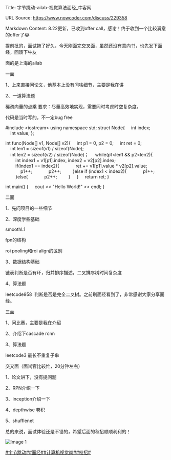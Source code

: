 Title: 字节跳动-ailab-视觉算法面经_牛客网

URL Source: https://www.nowcoder.com/discuss/229358

Markdown Content:
8.22更新，已收到offer call，感谢！终于收到一个比较满意的offer了😂

提前批的，面试拖了好久，今天刚面完交叉面，虽然还没有意向书，也先发下面经，回馈下牛友

面的是上海的ailab

一面

1、上来直接问论文，他基本上没有问啥细节，主要是我在讲

2、一道算法题

稀疏向量的点乘 要求：尽量高效地实现，需要同时考虑时空复杂度。

代码是当时写的，不一定bug free

#include <iostream\>
using namespace std;
struct Node{
    int index;
    int value;
};

int func(Node\[\] v1, Node\[\] v2){
    int p1 \= 0, p2 \= 0;
    int ret \= 0;
    int len1 \= sizeof(v1) / sizeof(Node);
    int len2 \= sizeof(v2) / sizeof(Node)；
    while(p1<len1 && p2<len2){
        int index1 \= v1\[p1\].index, index2 \= v2\[p2\].index;
        if(index1 \== index2){
            ret += v1\[p1\].value \* v2\[p2\].value;
            p1++;
            p2++;
        }else if (index1 < index2){
            p1++;
        }else{
            p2++;
        }
    }
    return ret;
}

int main() {
    cout << "Hello World!" << endl;
}

二面

1、先问项目的一些细节

2、深度学些基础

smoothL1

fpn的结构

roi pooling和roi align的区别

3、数据结构基础

链表判断是否有环，归并排序描述，二叉排序树时间复杂度

4、算法题

leetcode958  判断是否是完全二叉树。之前刷面经看到了，非常感谢大家分享面经。

三面

1、问比赛，主要是我在介绍

2、介绍下cascade rcnn

3、算法题

leetcode3 最长不重复子串

交叉面（面试官比较忙，20分钟左右）

1、论文讲下，没有提问题

2、RPN介绍一下

3、inception介绍一下

4、depthwise 卷积

5、shufflenet

总的来说，面试体验还是不错的，希望后面的秋招顺顺利利的！

![Image 1](https://uploadfiles.nowcoder.com/images/20191018/63_1571398958756_9EB9CD58B9EA5E04C890326B5C1F471F)

[#字节跳动#](https://www.nowcoder.com/enterprise/665/discussion)[#面经#](https://www.nowcoder.com/creation/subject/928d551be73f40db82c0ed83286c8783)[#计算机视觉岗#](https://www.nowcoder.com/creation/subject/7d4d0e589e5644ee9876f304b1c35762)[#校招#](https://www.nowcoder.com/creation/subject/d09b966a380b45ddaba9dc5a6bd5ee19)
